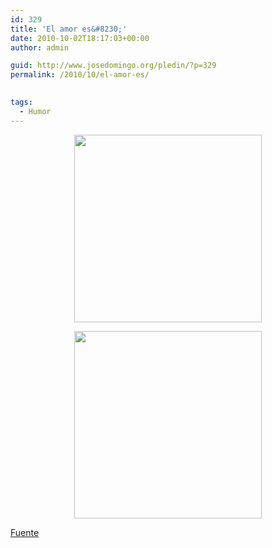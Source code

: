 ```yaml
---
id: 329
title: 'El amor es&#8230;'
date: 2010-10-02T18:17:03+00:00
author: admin

guid: http://www.josedomingo.org/pledin/?p=329
permalink: /2010/10/el-amor-es/

  
tags:
  - Humor
---
```

<p style="text-align: center;">
  <img class="aligncenter" title="1" src="http://3.bp.blogspot.com/_yaUmgkS5P-w/TJZ9ucW519I/AAAAAAAAFT4/_LCmBBgqmwU/s320/TF1.gif" alt="" width="300" height="300" />
</p>

<p style="text-align: center;">
  <img class="aligncenter" title="2" src="http://1.bp.blogspot.com/_yaUmgkS5P-w/TJZ9xKhI8XI/AAAAAAAAFUA/_2efNhQMn_k/s320/TF2.gif" alt="" width="300" height="300" />
</p>

<p style="text-align: left;">
  <a href="http://sinergiasincontrol.blogspot.com/2010/09/171-grandes-noticias-24.html">Fuente</a>
</p>

<!-- AddThis Advanced Settings generic via filter on the_content -->

<!-- AddThis Share Buttons generic via filter on the_content -->